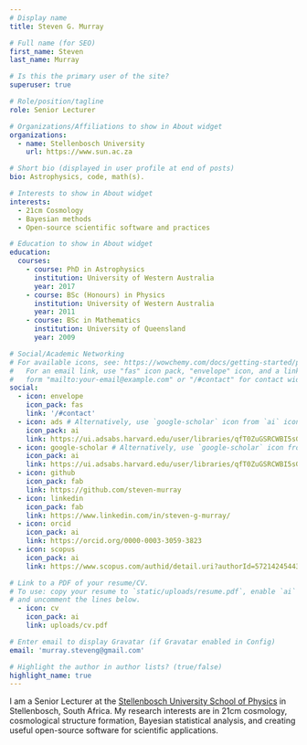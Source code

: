 ```yaml
---
# Display name
title: Steven G. Murray

# Full name (for SEO)
first_name: Steven
last_name: Murray

# Is this the primary user of the site?
superuser: true

# Role/position/tagline
role: Senior Lecturer

# Organizations/Affiliations to show in About widget
organizations:
  - name: Stellenbosch University
    url: https://www.sun.ac.za

# Short bio (displayed in user profile at end of posts)
bio: Astrophysics, code, math(s).

# Interests to show in About widget
interests:
  - 21cm Cosmology
  - Bayesian methods
  - Open-source scientific software and practices

# Education to show in About widget
education:
  courses:
    - course: PhD in Astrophysics
      institution: University of Western Australia
      year: 2017
    - course: BSc (Honours) in Physics
      institution: University of Western Australia
      year: 2011
    - course: BSc in Mathematics
      institution: University of Queensland
      year: 2009

# Social/Academic Networking
# For available icons, see: https://wowchemy.com/docs/getting-started/page-builder/#icons
#   For an email link, use "fas" icon pack, "envelope" icon, and a link in the
#   form "mailto:your-email@example.com" or "/#contact" for contact widget.
social:
  - icon: envelope
    icon_pack: fas
    link: '/#contact'
  - icon: ads # Alternatively, use `google-scholar` icon from `ai` icon pack
    icon_pack: ai
    link: https://ui.adsabs.harvard.edu/user/libraries/qfT0ZuGSRCWBI5sG0rl5hw
  - icon: google-scholar # Alternatively, use `google-scholar` icon from `ai` icon pack
    icon_pack: ai
    link: https://ui.adsabs.harvard.edu/user/libraries/qfT0ZuGSRCWBI5sG0rl5hw
  - icon: github
    icon_pack: fab
    link: https://github.com/steven-murray
  - icon: linkedin
    icon_pack: fab
    link: https://www.linkedin.com/in/steven-g-murray/
  - icon: orcid
    icon_pack: ai
    link: https://orcid.org/0000-0003-3059-3823
  - icon: scopus
    icon_pack: ai
    link: https://www.scopus.com/authid/detail.uri?authorId=57214245443

# Link to a PDF of your resume/CV.
# To use: copy your resume to `static/uploads/resume.pdf`, enable `ai` icons in `params.yaml`,
# and uncomment the lines below.
  - icon: cv
    icon_pack: ai
    link: uploads/cv.pdf

# Enter email to display Gravatar (if Gravatar enabled in Config)
email: 'murray.steveng@gmail.com'

# Highlight the author in author lists? (true/false)
highlight_name: true
---
```


I am a Senior Lecturer at the [Stellenbosch University School of Physics](https://physics.sun.ac.za/) 
in Stellenbosch, South Africa. My research interests are in 21cm cosmology,
cosmological structure formation, Bayesian statistical analysis, and creating useful
open-source software for scientific applications.
